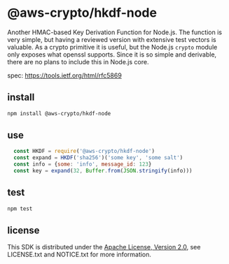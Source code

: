 # @aws-crypto/hkdf-node

Another HMAC-based Key Derivation Function for Node.js.
The function is very simple,
but having a reviewed version
with extensive test vectors is valuable.
As a crypto primitive it is useful,
but the Node.js `crypto` module only exposes what openssl supports.
Since it is so simple and derivable,
there are no plans to include this in Node.js core.

spec: https://tools.ietf.org/html/rfc5869

## install

```sh
npm install @aws-crypto/hkdf-node
```

## use

```javascript
  const HKDF = require('@aws-crypto/hkdf-node')
  const expand = HKDF('sha256')('some key', 'some salt')
  const info = {some: 'info', message_id: 123}
  const key = expand(32, Buffer.from(JSON.stringify(info)))
```

## test

```sh
npm test
```

## license

This SDK is distributed under the
[Apache License, Version 2.0](http://www.apache.org/licenses/LICENSE-2.0),
see LICENSE.txt and NOTICE.txt for more information.

